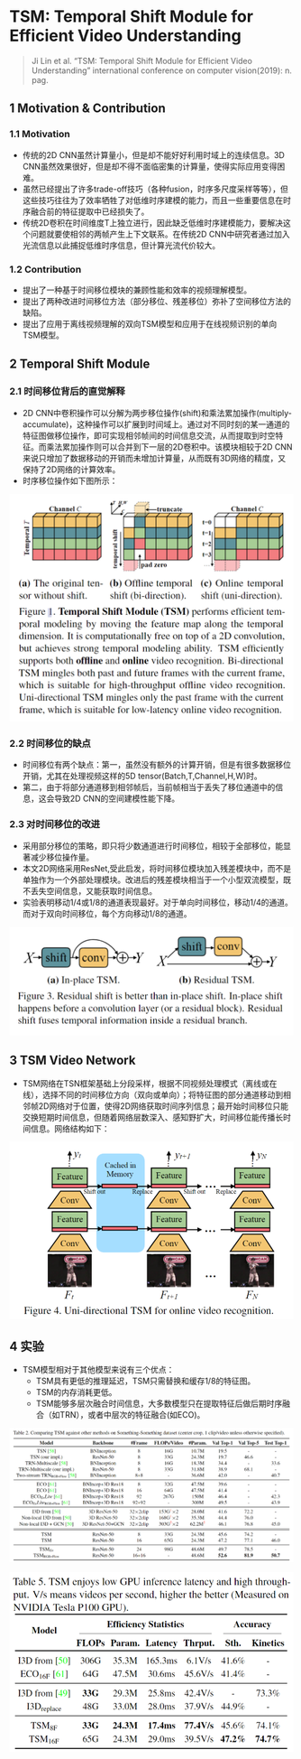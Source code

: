 # TSM: Temporal Shift Module for Efficient Video Understanding

> Ji Lin et al. “TSM: Temporal Shift Module for Efficient Video Understanding” international conference on computer vision(2019): n. pag.

## 1 Motivation & Contribution

### 1.1 Motivation

- 传统的2D CNN虽然计算量小，但是却不能好好利用时域上的连续信息。3D CNN虽然效果很好，但是却不得不面临密集的计算量，使得实际应用变得困难。
- 虽然已经提出了许多trade-off技巧（各种fusion，时序多尺度采样等等），但这些技巧往往为了效率牺牲了对低维时序建模的能力，而且一些重要信息在时序融合前的特征提取中已经损失了。
- 传统2D卷积在时间维度T上独立进行，因此缺乏低维时序建模能力，要解决这个问题就要使相邻的两帧产生上下文联系。在传统2D CNN中研究者通过加入光流信息以此捕捉低维时序信息，但计算光流代价较大。

### 1.2 Contribution

- 提出了一种基于时间移位模块的兼顾性能和效率的视频理解模型。
- 提出了两种改进时间移位方法（部分移位、残差移位）弥补了空间移位方法的缺陷。
- 提出了应用于离线视频理解的双向TSM模型和应用于在线视频识别的单向TSM模型。

## 2 Temporal Shift Module

### 2.1 时间移位背后的直觉解释

- 2D CNN中卷积操作可以分解为两步移位操作(shift)和乘法累加操作(multiply-accumulate)，这种操作可以扩展到时间域上。通过对不同时刻的某一通道的特征图做移位操作，即可实现相邻帧间的时间信息交流，从而提取到时空特征。而乘法累加操作则可以合并到下一层的2D卷积中。该模块相较于2D CNN来说只增加了数据移动的开销而未增加计算量，从而既有3D网络的精度，又保持了2D网络的计算效率。
- 时序移位操作如下图所示：

![53](images/53.png)

### 2.2 时间移位的缺点

- 时间移位有两个缺点：第一，虽然没有额外的计算开销，但是有很多数据移位开销，尤其在处理视频这样的5D tensor(Batch,T,Channel,H,W)时。
- 第二，由于将部分通道移到相邻帧后，当前帧相当于丢失了移位通道中的信息，这会导致2D CNN的空间建模性能下降。

### 2.3 对时间移位的改进

- 采用部分移位的策略，即只将少数通道进行时间移位，相较于全部移位，能显著减少移位操作量。
- 本文2D网络采用ResNet,受此启发，将时间移位模块加入残差模块中，而不是单独作为一个外部处理模块。改进后的残差模块相当于一个小型双流模型，既不丢失空间信息，又能获取时间信息。
- 实验表明移动1/4或1/8的通道表现最好。对于单向时间移位，移动1/4的通道。而对于双向时间移位，每个方向移动1/8的通道。

![54](images/54.png)

## 3 TSM Video Network

- TSM网络在TSN框架基础上分段采样，根据不同视频处理模式（离线或在线），选择不同的时间移位方向（双向或单向）；将特征图的部分通道移动到相邻帧2D网络对于位置，使得2D网络获取时间序列信息；最开始时间移位只能交换短期时间信息，但随着网络层数深入、感知野扩大，时间移位能传播长时间信息。网络结构如下：

![55](images/55.png)

## 4 实验

- TSM模型相对于其他模型来说有三个优点：
  - TSM具有更低的推理延迟，TSM只需替换和缓存1/8的特征图。
  - TSM的内存消耗更低。
  - TSM能够多层次融合时间信息，大多数模型只在提取特征后做后期时序融合（如TRN），或者中层次的特征融合(如ECO)。

![56](images/56.png)

![57](images/57.png)
